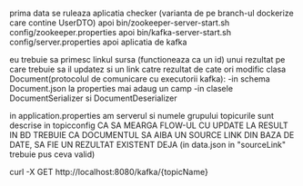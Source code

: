 prima data se ruleaza aplicatia checker (varianta de pe branch-ul dockerize care contine UserDTO)
apoi bin/zookeeper-server-start.sh config/zookeeper.properties
apoi bin/kafka-server-start.sh config/server.properties
apoi aplicatia de kafka


eu trebuie sa primesc linkul sursa (functioneaza ca un id) unui rezultat pe care trebuie sa il updatez si un link catre rezultat
de cate ori modific clasa Document(protocolul de comunicare cu executorii kafka):
-in schema Document.json la properties mai adaug un camp
-in clasele DocumentSerializer si DocumentDeserializer

in application.properties am serverul si numele grupului
topicurile sunt descrise in topicconfig
CA SA MEARGA FLOW-UL CU UPDATE LA RESULT IN BD TREBUIE CA DOCUMENTUL SA AIBA UN SOURCE LINK DIN BAZA DE DATE, SA FIE UN REZULTAT EXISTENT DEJA
(in data.json in "sourceLink" trebuie pus ceva valid)

curl -X GET http://localhost:8080/kafka/{topicName}